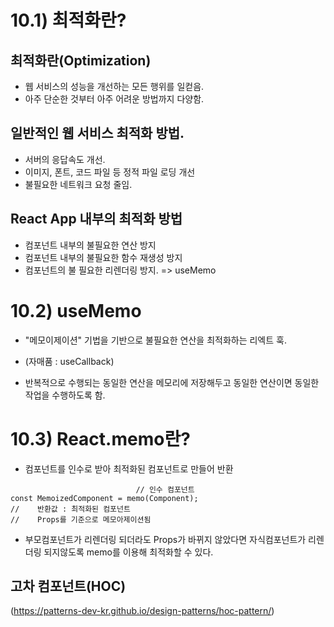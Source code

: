 # 10.1) 최적화란?


## 최적화란(Optimization)
- 웹 서비스의 성능을 개선하는 모든 행위를 일컫음.
- 아주 단순한 것부터 아주 어려운 방법까지 다양함.

## 일반적인 웹 서비스 최적화 방법.
- 서버의 응답속도 개선. 
- 이미지, 폰트, 코드 파일 등 정적 파일 로딩 개선
- 불필요한 네트워크 요청 줄임.

## React App 내부의 최적화 방법
- 컴포넌트 내부의 불필요한 연산 방지
- 컴포넌트 내부의 불필요한 함수 재생성 방지 
- 컴포넌트의 불 필요한 리렌더링 방지.
 => useMemo


# 10.2) useMemo
- "메모이제이션" 기법을 기반으로 불필요한 연산을 최적화하는 리엑트 훅.
- (자매품 : useCallback)

- 반복적으로 수행되는 동일한 연산을 메모리에 저장해두고 동일한 연산이면 동일한 작업을 수행하도록 함.


# 10.3) React.memo란?
- 컴포넌트를 인수로 받아 최적화된 컴포넌트로 만들어 반환
```
                            // 인수 컴포넌트
const MemoizedComponent = memo(Component);
//    반환값 : 최적화된 컴포넌트 
//    Props를 기준으로 메모아제이션됨
```
- 부모컴포넌트가 리렌더링 되더라도 Props가 바뀌지 않았다면 자식컴포넌트가 리렌더링 되지않도록 memo를 이용해 최적화할 수 있다. 


## 고차 컴포넌트(HOC)
(https://patterns-dev-kr.github.io/design-patterns/hoc-pattern/)